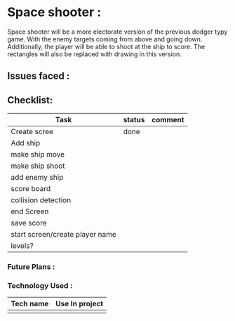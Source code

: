 # Space shooter :

Space shooter will be a more electorate version of the previous dodger typy game.
With the enemy targets coming from above and going down. Additionally, the player will be able to shoot at the ship
to score. The rectangles will also be replaced with drawing in this version.

## Issues faced :

## Checklist:

| Task                            | status | comment |
|---------------------------------|--------|---------|
| Create scree                    | done   |         |
| Add ship                        |        |         |
| make ship move                  |        |         |
| make ship shoot                 |        |         |
| add enemy ship                  |        |         |
| score board                     |        |         |
| collision detection             |        |         |
| end Screen                      |        |         |
| save score                      |        |         |
| start screen/create player name |        |         |
| levels?                         |        |         |

### Future Plans :

### Technology Used :

| Tech name | Use In project |
|-----------|----------------|
|           |                |